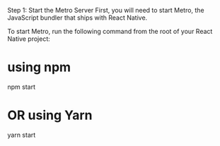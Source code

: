 Step 1: Start the Metro Server
First, you will need to start Metro, the JavaScript bundler that ships with React Native.

To start Metro, run the following command from the root of your React Native project:

# using npm
npm start

# OR using Yarn
yarn start
